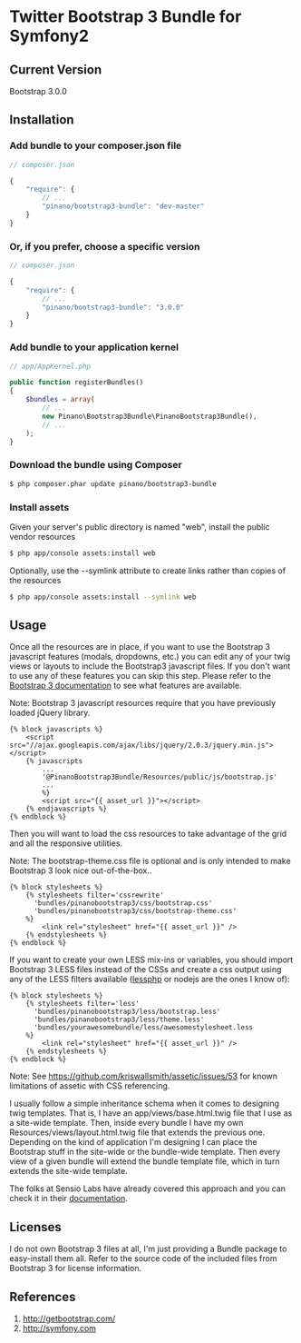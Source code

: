 # Twitter Bootstrap 3 Bundle for Symfony2

## Current Version

Bootstrap 3.0.0

## Installation

### Add bundle to your composer.json file

``` js
// composer.json

{
    "require": {
        // ...
        "pinano/bootstrap3-bundle": "dev-master"
    }
}
```

### Or, if you prefer, choose a specific version

``` js
// composer.json

{
    "require": {
        // ...
        "pinano/bootstrap3-bundle": "3.0.0"
    }
}
```

### Add bundle to your application kernel

``` php
// app/AppKernel.php

public function registerBundles()
{
    $bundles = array(
        // ...
        new Pinano\Bootstrap3Bundle\PinanoBootstrap3Bundle(),
        // ...
    );
}
```

### Download the bundle using Composer

``` bash
$ php composer.phar update pinano/bootstrap3-bundle
```

### Install assets

Given your server's public directory is named "web", install the public vendor resources

``` bash
$ php app/console assets:install web
```

Optionally, use the --symlink attribute to create links rather than copies of the resources

``` bash
$ php app/console assets:install --symlink web
```

## Usage

Once all the resources are in place, if you want to use the Bootstrap 3 javascript features (modals, dropdowns, etc.) you can edit any of your twig views or layouts to include the Bootstrap3 javascript files. If you don't want to use any of these features you can skip this step. Please refer to the [Bootstrap 3 documentation](http://getbootstrap.com/javascript/) to see what features are available.

Note: Bootstrap 3 javascript resources require that you have previously loaded jQuery library.

``` twig
{% block javascripts %}
    <script src="//ajax.googleapis.com/ajax/libs/jquery/2.0.3/jquery.min.js"></script>
    {% javascripts
        ...
        '@PinanoBootstrap3Bundle/Resources/public/js/bootstrap.js'
        ...
        %}
        <script src="{{ asset_url }}"></script>
    {% endjavascripts %}
{% endblock %}
```

Then you will want to load the css resources to take advantage of the grid and all the responsive utilities.

Note: The bootstrap-theme.css file is optional and is only intended to make Bootstrap 3 look nice out-of-the-box..

``` twig
{% block stylesheets %}
    {% stylesheets filter='cssrewrite'
      'bundles/pinanobootstrap3/css/bootstrap.css'
      'bundles/pinanobootstrap3/css/bootstrap-theme.css'
    %}
        <link rel="stylesheet" href="{{ asset_url }}" />
    {% endstylesheets %}
{% endblock %}
```

If you want to create your own LESS mix-ins or variables, you should import Bootstrap 3 LESS files instead of the CSSs and create a css output using any of the LESS filters available ([lessphp](https://github.com/leafo/lessphp) or nodejs are the ones I know of):
``` twig
{% block stylesheets %}
    {% stylesheets filter='less'
      'bundles/pinanobootstrap3/less/bootstrap.less'
      'bundles/pinanobootstrap3/less/theme.less'
      'bundles/yourawesomebundle/less/awesomestylesheet.less
    %}
        <link rel="stylesheet" href="{{ asset_url }}" />
    {% endstylesheets %}
{% endblock %}
```

Note: See https://github.com/kriswallsmith/assetic/issues/53 for known limitations of assetic with CSS referencing.

I usually follow a simple inheritance schema when it comes to designing twig templates. That is, I have an app/views/base.html.twig file that I use as a site-wide template. Then, inside every bundle I have my own Resources/views/layout.html.twig file that extends the previous one. Depending on the kind of application I'm designing I can place the Bootstrap stuff in the site-wide or the bundle-wide template. Then every view of a given bundle will extend the bundle template file, which in turn extends the site-wide template.

The folks at Sensio Labs have already covered this approach and you can check it in their [documentation](http://twig.sensiolabs.org/doc/templates.html#template-inheritance).

## Licenses

I do not own Bootstrap 3 files at all, I'm just providing a Bundle package to easy-install them all. Refer to the source code of the included files from Bootstrap 3 for license information.

## References

1. http://getbootstrap.com/
2. http://symfony.com
